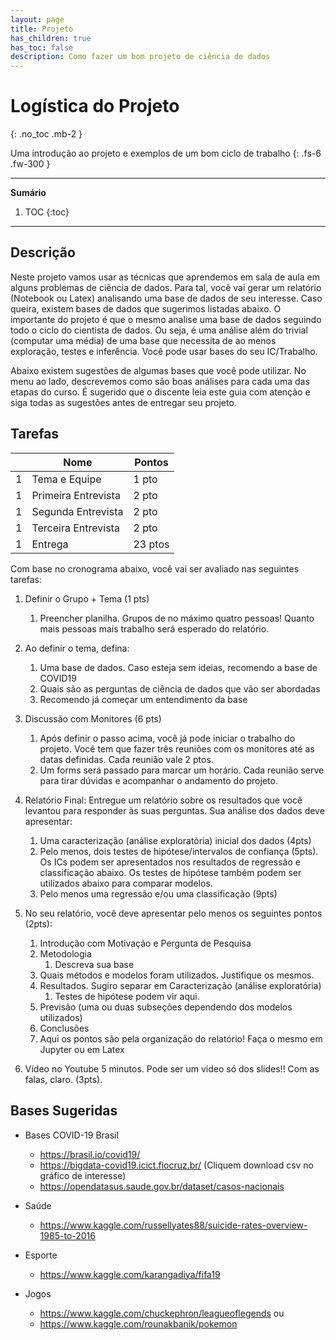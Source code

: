 ```yaml
---
layout: page
title: Projeto
has_children: true
has_toc: false
description: Como fazer um bom projeto de ciência de dados
---
```


# Logística do Projeto
{: .no_toc .mb-2 }

Uma introdução ao projeto e exemplos de um bom ciclo de trabalho
{: .fs-6 .fw-300 }

---
**Sumário**
1. TOC
{:toc}
---

## Descrição

Neste projeto vamos usar as técnicas que aprendemos em sala de aula em alguns
problemas de ciência de dados. Para tal, você vai gerar um relatório (Notebook
ou Latex) analisando uma base de dados de seu interesse. Caso queira, existem
bases de dados que sugerimos listadas abaixo. O importante do projeto é que
o mesmo analise uma base de dados seguindo todo o ciclo do cientista de dados.
Ou seja, é uma análise além do trivial (computar uma média) de uma base que
necessita de ao menos exploração, testes e inferência.
Você pode usar bases do seu IC/Trabalho.

Abaixo existem sugestões de algumas bases que você pode utilizar. No menu ao
lado, descrevemos como são boas análises para cada uma das etapas do curso.
É sugerido que o discente leia este guia com atenção e siga todas as sugestões
antes de entregar seu projeto.

## Tarefas

|   | Nome                               | Pontos | 
|---|------------------------------------|--------|
| 1 | Tema e Equipe                      | 1 pto  |
| 1 | Primeira Entrevista                | 2 pto  |
| 1 | Segunda Entrevista                 | 2 pto  |
| 1 | Terceira Entrevista                | 2 pto  |
| 1 | Entrega                            | 23 ptos|

Com base no cronograma abaixo, você vai ser avaliado nas seguintes tarefas:
1. Definir o Grupo + Tema (1 pts)
    1. Preencher planilha. Grupos de no máximo quatro pessoas!
       Quanto mais pessoas mais trabalho será esperado do relatório.
1. Ao definir o tema, defina:
    1. Uma base de dados. Caso esteja sem ideias, recomendo a base de COVID19
    1. Quais são as perguntas de ciência de dados que vão ser abordadas
    1. Recomendo já começar um entendimento da base
1. Discussão com Monitores (6 pts)
    1. Após definir o passo acima, você já pode iniciar o trabalho do projeto.
       Você tem que fazer três reuniões com os monitores até as datas definidas.
       Cada reunião vale 2 ptos.
    1. Um forms será passado para marcar um horário. Cada reunião serve para
       tirar dúvidas e acompanhar o andamento do projeto.
1. Relatório Final: Entregue um relatório sobre os resultados que você levantou
   para responder às suas perguntas. Sua análise dos dados deve apresentar:
    1. Uma caracterização (análise exploratória) inicial dos dados (4pts)
    1. Pelo menos, dois testes de hipótese/intervalos de confiança (5pts).
       Os ICs podem ser apresentados nos resultados de regressão e classificação
       abaixo. Os testes de hipótese também podem ser utilizados abaixo para
       comparar modelos.
    1. Pelo menos uma regressão e/ou uma classificação (9pts)

1. No seu relatório, você deve apresentar pelo menos os seguintes pontos (2pts):
    1. Introdução com Motivação e Pergunta de Pesquisa
    1. Metodologia
        1. Descreva sua base
    1. Quais métodos e modelos foram utilizados. Justifique os mesmos.
    1. Resultados. Sugiro separar em Caracterização (análise exploratória)
        1. Testes de hipótese podem vir aqui.
    1. Previsão (uma ou duas subseções dependendo dos modelos utilizados)
    1. Conclusões
    1. Aqui os pontos são pela organização do relatório! Faça o mesmo em
       Jupyter ou em Latex

1. Vídeo no Youtube 5 minutos. Pode ser um vídeo só dos slides!!
   Com as falas, claro. (3pts).

## Bases Sugeridas

* Bases COVID-19 Brasil
   * https://brasil.io/covid19/
   * https://bigdata-covid19.icict.fiocruz.br/ (Cliquem download csv no gráfico de interesse)
   * https://opendatasus.saude.gov.br/dataset/casos-nacionais

* Saúde
   * https://www.kaggle.com/russellyates88/suicide-rates-overview-1985-to-2016

* Esporte
   * https://www.kaggle.com/karangadiya/fifa19
* Jogos
   * https://www.kaggle.com/chuckephron/leagueoflegends ou
   * https://www.kaggle.com/rounakbanik/pokemon


